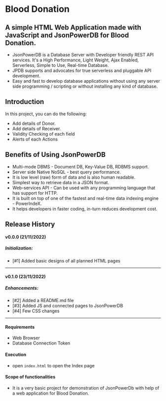 # Blood Donation
## A simple HTML Web Application made with JavaScript and JsonPowerDB for Blood Donation.
* JsonPowerDB is a Database Server with Developer friendly REST API services. It's a High Performance, Light Weight, Ajax Enabled, Serverless, Simple to Use, Real-time Database.
* JPDB supports and advocates for true serverless and pluggable API development.
* Easy and fast to develop database applications without using any server side programming / scripting or without installing any kind of database.

## Introduction
In this project, you can do the following:
* Add details of Donor.
* Add details of Receiver.
* Validity Checking of each field
* Alerts of each Actions 

## Benefits of Using JsonPowerDB
- Multi-mode DBMS - Document DB, Key-Value DB, RDBMS support.
- Server side Native NoSQL - best query performance.
- It is low level (raw) form of data and is also human readable.
- Simplest way to retrieve data in a JSON format.
- Web-services API - Can be used with any programming language that has support for HTTP.
- It is built on top of one of the fastest and real-time data indexing engine - PowerIndeX.
- It helps developers in faster coding, in-turn reduces development cost.
	
 ## Release History
#### v0.0.0 (21/11/2022)
##### Initialization:
- [#1] Added basic designs of all planned HTML pages
---
#### v0.1.0 (23/11/2022)
##### Enhancements:
- [#2] Added a README.md file
- [#3] Added JS and connected pages to JsonPowerDB
- [#4] Few CSS changes
---
  
#### Requirements
  * Web Browser
  * Database Connection Token
  
#### Execution
* open `index.html` to open the Index page

#### Scope of functionalities
* It is a very basic project for demonstration of JsonPowerDb with help of a web application for Blood Donation.
